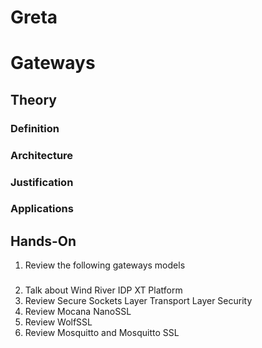 Greta
==

# Gateways 

## Theory

### Definition
### Architecture
### Justification
### Applications

## Hands-On

1. Review the following gateways models  

### 


2.	Talk about Wind River IDP XT Platform
3.	Review Secure Sockets Layer Transport Layer Security
4.	Review Mocana NanoSSL
5.	Review WolfSSL
6.	Review Mosquitto and Mosquitto SSL



